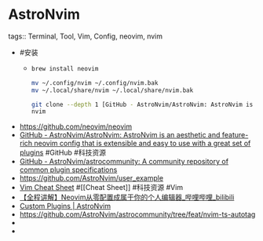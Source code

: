 # AstroNvim

tags:: Terminal, Tool, Vim, Config, neovim, nvim

- #安装
	- ```bash
	  brew install neovim
	  
	  mv ~/.config/nvim ~/.config/nvim.bak
	  mv ~/.local/share/nvim ~/.local/share/nvim.bak
	  
	  git clone --depth 1 [GitHub - AstroNvim/AstroNvim: AstroNvim is an aesthetic and feature-rich neovim config that is extensible and easy to use with a great set of plugins](https://github.com/AstroNvim/AstroNvim) ~/.config/nvim
	  nvim
	  ```
- https://github.com/neovim/neovim
- [GitHub - AstroNvim/AstroNvim: AstroNvim is an aesthetic and feature-rich neovim config that is extensible and easy to use with a great set of plugins](https://github.com/AstroNvim/AstroNvim) #GitHub #科技资源
- [GitHub - AstroNvim/astrocommunity: A community repository of common plugin specifications](https://github.com/AstroNvim/astrocommunity)
- https://github.com/AstroNvim/user_example
- [Vim Cheat Sheet](https://vim.rtorr.com/) #[[Cheat Sheet]] #科技资源 #Vim
- [【全程讲解】Neovim从零配置成属于你的个人编辑器_哔哩哔哩_bilibili](https://www.bilibili.com/video/BV1Td4y1578E/)
- [Custom Plugins | AstroNvim](https://astronvim.com/Recipes/custom_plugins)
- https://github.com/AstroNvim/astrocommunity/tree/feat/nvim-ts-autotag
-
-
